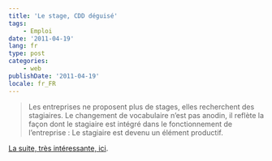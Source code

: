 ```yaml
---
title: 'Le stage, CDD déguisé'
tags:
    - Emploi
date: '2011-04-19'
lang: fr
type: post
categories:
    - web
publishDate: '2011-04-19'
locale: fr_FR
---
```


> Les entreprises ne proposent plus de stages, elles recherchent des stagiaires. Le changement de vocabulaire n’est pas anodin, il reflète la façon dont le stagiaire est intégré dans le fonctionnement de l’entreprise&nbsp;: Le stagiaire est devenu un élément productif.

[La suite, très intéressante, ici](https://n.survol.fr/n/petit-stage-entre-amis "&quot;Petit stage entre amis&quot; sur le blog d'Eric Daspet").
